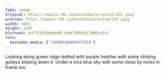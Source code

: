 ```yaml
---
type: image
original: https://media.r0b.io/mastodon/original/155.jpeg
preview: https://media.r0b.io/mastodon/preview/155.jpeg
width: 1663
height: 1247
blurhash: UnF?IjN3bHWUpMR:t6WCtURQt6j]WBRiofof
refs:
  mastodon_media: ['110969388854372654']
---
```


Looking along green ridge dotted with purple heather with some striking gulleys sloping down it. Under a nice blue sky with some close by rocks in frame too 
